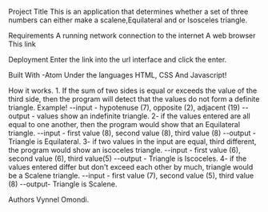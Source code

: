 Project Title
This is an application that determines whether a set of three numbers can either make a scalene,Equilateral and or Isosceles triangle.

Requirements
A running network connection to the internet
A web browser
This link

Deployment
Enter the link into the url interface and click the enter.

Built With
-Atom
Under the languages HTML, CSS And Javascript!

How it works.
1.
If the sum of two sides is equal or exceeds the value of the third side, then the program will detect that the values do not form a definite triangle.
Example!
 --input - hypotenuse (7), opposite (2), adjacent (19)
 --output - values show an indefinite triangle. 2- if the values entered are all equal to one another, then the program would show that an Equilateral triangle. --input - first value (8), second value (8), third value (8) --output - Triangle is Equilateral. 3- if two values in the input are equal, third different, the program would show an iscoceles triangle. --input - first value (6), second value (6), third value(5) --output - Triangle is Iscoceles. 4- if the values entered differ but don't exceed each other by much, triangle would be a Scalene triangle. --input - first value (7), second value (5), third value (8) --output- Triangle is Scalene.

Authors
Vynnel Omondi.
